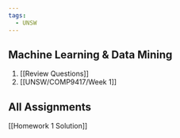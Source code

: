 ```yaml
---
tags:
  - UNSW
---
```

## Machine Learning & Data Mining
1. [[Review Questions]]
2. [[UNSW/COMP9417/Week 1]]

## All Assignments
[[Homework 1 Solution]]
